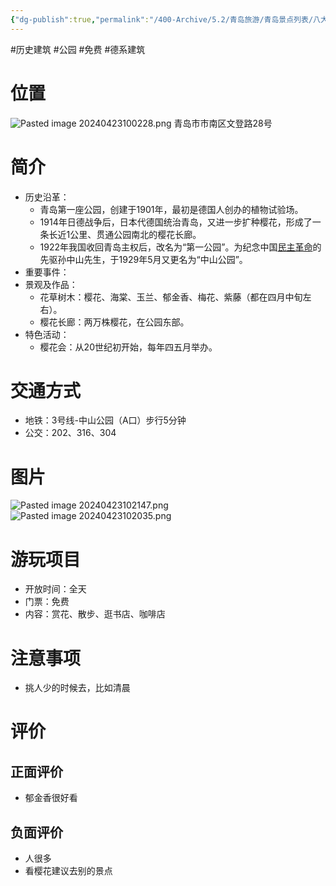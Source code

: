 ```yaml
---
{"dg-publish":true,"permalink":"/400-Archive/5.2/青岛旅游/青岛景点列表/八大关及其周边/中山公园/","tags":["历史建筑","公园","免费","德系建筑"]}
---
```


#历史建筑 #公园 #免费 #德系建筑 
# 位置
![Pasted image 20240423100228.png](/img/user/800-%E5%85%B6%E4%BB%96/801-%E5%9B%BE%E7%89%87/Pasted%20image%2020240423100228.png)
青岛市市南区文登路28号
# 简介
- 历史沿革：
	- 青岛第一座公园，创建于1901年，最初是德国人创办的植物试验场。
	- 1914年日德战争后，日本代德国统治青岛，又进一步扩种樱花，形成了一条长近1公里、贯通公园南北的樱花长廊。
	- 1922年我国收回青岛主权后，改名为“第一公园”。为纪念中国[民主革命](https://baike.baidu.com/item/%E6%B0%91%E4%B8%BB%E9%9D%A9%E5%91%BD/1532009?fromModule=lemma_inlink)的先驱孙中山先生，于1929年5月又更名为“中山公园”。
- 重要事件：
- 景观及作品：
	- 花草树木：樱花、海棠、玉兰、郁金香、梅花、紫藤（都在四月中旬左右）。
	- 樱花长廊：两万株樱花，在公园东部。
- 特色活动：
	- 樱花会：从20世纪初开始，每年四五月举办。
# 交通方式
- 地铁：3号线-中山公园（A口）步行5分钟
- 公交：202、316、304
# 图片
![Pasted image 20240423102147.png](/img/user/800-%E5%85%B6%E4%BB%96/801-%E5%9B%BE%E7%89%87/Pasted%20image%2020240423102147.png)
![Pasted image 20240423102035.png](/img/user/800-%E5%85%B6%E4%BB%96/801-%E5%9B%BE%E7%89%87/Pasted%20image%2020240423102035.png)
# 游玩项目
- 开放时间：全天
- 门票：免费
- 内容：赏花、散步、逛书店、咖啡店
# 注意事项
- 挑人少的时候去，比如清晨
# 评价
## 正面评价
- 郁金香很好看
## 负面评价
- 人很多
- 看樱花建议去别的景点